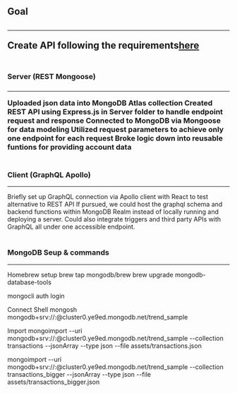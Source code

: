 
<h2>Goal<h2>
<hr>
Create API following the requirements<a href='https://github.com/Trend-io/backEndCodingExercise'>here</a>

<br>
<br>

<h3>Server (REST Mongoose)<h3>
<hr>
Uploaded json data into MongoDB Atlas collection
Created REST API using Express.js in Server folder to handle endpoint request and response
Connected to MongoDB via Mongoose for data modeling
Utilized request parameters to achieve only one endpoint for each request
Broke logic down into reusable funtions for providing account data

<br>
<br>

<h3>Client (GraphQL Apollo)</h3>
<hr>
Briefly set up GraphQL connection via Apollo client with React to test alternative to REST API
If pursued, we could host the graphql schema and backend functions within MongoDB Realm instead of locally running and deploying a server.
Could also integrate triggers and third party APIs with GraphQL all under one accessible endpoint.

<br>
<br>

<h3>MongoDB Seup & commands</h3>
<hr>
Homebrew setup
brew tap mongodb/brew
brew upgrade mongodb-database-tools

mongocli auth login

Connect Shell
mongosh mongodb+srv://<username>:<password>@cluster0.ye9ed.mongodb.net/trend_sample 

Import 
mongoimport --uri mongodb+srv://<username>:<password>@cluster0.ye9ed.mongodb.net/trend_sample --collection transactions --jsonArray --type json --file assets/transactions.json

mongoimport --uri mongodb+srv://<username>:<password>@cluster0.ye9ed.mongodb.net/trend_sample --collection transactions_bigger --jsonArray --type json --file assets/transactions_bigger.json
